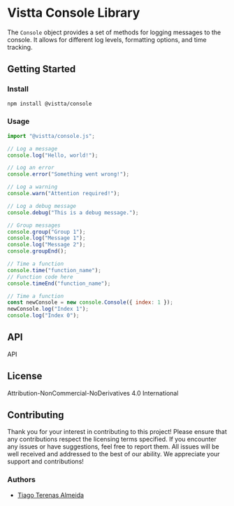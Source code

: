 # **Vistta Console Library**

The `Console` object provides a set of methods for logging messages to the console. It allows for different log levels, formatting options, and time tracking.

## **Getting Started**

### **Install**

```sh
npm install @vistta/console
```

### **Usage**

```javascript
import "@vistta/console.js";

// Log a message
console.log("Hello, world!");

// Log an error
console.error("Something went wrong!");

// Log a warning
console.warn("Attention required!");

// Log a debug message
console.debug("This is a debug message.");

// Group messages
console.group("Group 1");
console.log("Message 1");
console.log("Message 2");
console.groupEnd();

// Time a function
console.time("function_name");
// Function code here
console.timeEnd("function_name");

// Time a function
const newConsole = new console.Console({ index: 1 });
newConsole.log("Index 1");
console.log("Index 0");
```

## **API**

API

## **License**

Attribution-NonCommercial-NoDerivatives 4.0 International

## **Contributing**

Thank you for your interest in contributing to this project! Please ensure that any contributions respect the licensing terms specified. If you encounter any issues or have suggestions, feel free to report them. All issues will be well received and addressed to the best of our ability. We appreciate your support and contributions!

### **Authors**

- [Tiago Terenas Almeida](https://github.com/tiagomta)
